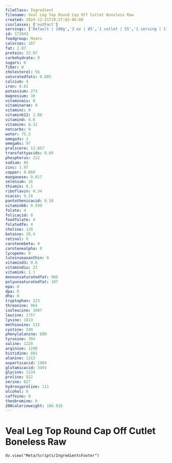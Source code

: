 ```yaml
---
fileClass: Ingredient
filename: Veal Leg Top Round Cap Off Cutlet Boneless Raw
created: 2024-12-21T19:27:02-06:00
cssclasses: ['nutFact']
servings: ['Default | 100g','3 oz | 85','1 cutlet | 55','1 serving | 113']
id: 172643
foodgroup: Meats
calories: 107
fat: 2.07
protein: 22.07
carbohydrate: 0
sugars: 0
fiber: 0
cholesterol: 56
saturatedfats: 0.805
calcium: 4
iron: 0.81
potassium: 273
magnesium: 30
vitaminaiu: 0
vitaminarae: 0
vitaminc: 0
vitaminb12: 2.08
vitamind: 0.6
vitamine: 0.31
netcarbs: 0
water: 75.2
omega3s: 3
omega6s: 97
pralscore: 12.057
transfattyacids: 0.09
phosphorus: 212
sodium: 86
zinc: 1.97
copper: 0.089
manganese: 0.017
selenium: 16
thiamin: 0.1
riboflavin: 0.34
niacin: 9.28
pantothenicacid: 0.58
vitaminb6: 0.599
folate: 4
folicacid: 0
foodfolate: 4
folatedfe: 4
choline: 120
betaine: 28.4
retinol: 0
carotenebeta: 0
carotenealpha: 0
lycopene: 0
luteinzeaxanthin: 0
vitamind3: 0.6
vitamindiu: 23
vitamink: 1.1
monounsaturatedfat: 986
polyunsaturatedfat: 107
epa: 0
dpa: 0
dha: 0
tryptophan: 223
threonine: 964
isoleucine: 1087
leucine: 1757
lysine: 1819
methionine: 515
cystine: 249
phenylalanine: 890
tyrosine: 704
valine: 1220
arginine: 1298
histidine: 801
alanine: 1313
asparticacid: 1904
glutamicacid: 3491
glycine: 1134
proline: 922
serine: 827
hydroxyproline: 111
alcohol: 0
caffeine: 0
theobromine: 0
200calorieweight: 186.916
---
```


# Veal Leg Top Round Cap Off Cutlet Boneless Raw

```dataviewjs
dv.view("Meta/Scripts/IngredientsFooter")
```